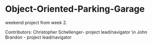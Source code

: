 # Object-Oriented-Parking-Garage
weekend project from week 2.

Contributors:
Christopher Schellenger- project lead/navigator 
\n John Brandon - project lead/navigator

